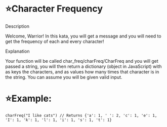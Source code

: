 # :star:Character Frequency

Description

Welcome, Warrior! In this kata, you will get a message and you will need to get the frequency of each and every character!

Explanation

Your function will be called char_freq/charFreq/CharFreq and you will get passed a string, you will then return a dictionary (object in JavaScript) with as keys the characters, and as values how many times that character is in the string. You can assume you will be given valid input. 

# :star:Example:

    charFreq("I like cats") // Returns {'a': 1, ' ': 2, 'c': 1, 'e': 1, 'I': 1, 'k': 1, 'l': 1, 'i': 1, 's': 1, 't': 1}